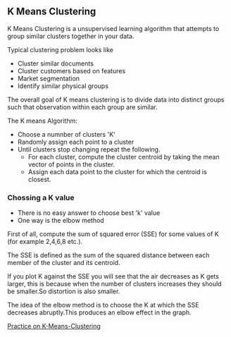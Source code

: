 ## K Means Clustering

K Means Clustering is a unsupervised learning algorithm that attempts to group similar clusters together in your data.  

Typical clustering problem looks like 
* Cluster similar documents
* Cluster customers based on features
* Market segmentation
* Identify similar physical groups

The overall goal of K means clustering is to divide data into distinct groups such that observation within each group are similar.  

The K means Algorithm:
* Choose a numnber of clusters 'K'
* Randomly assign each point to a cluster
* Until clusters stop changing repeat the following.  
  * For each cluster, compute the cluster centroid by taking the mean vector of points in the cluster.
  * Assign each data point to the cluster for which the centroid is closest.

### Chossing a K value

* There is no easy answer to choose best 'k' value
* One way is the elbow method

First of all, compute the sum of squared error (SSE) for some values of K (for example 2,4,6,8 etc.).  

The SSE is defined as the sum of the squared distance between each member of the cluster and its centroid.

If you plot K against the SSE you will see that the air decreases as K gets larger, this is because when the number of clusters increases they should be smaller.So distortion is also smaller.

The idea of the elbow method is to choose the K at which the SSE decreases abruptly.This produces an elbow effect in the graph.

[Practice on K-Means-Clustering](./15.K-Means-Clustering/k-means-clustering.ipynb)

